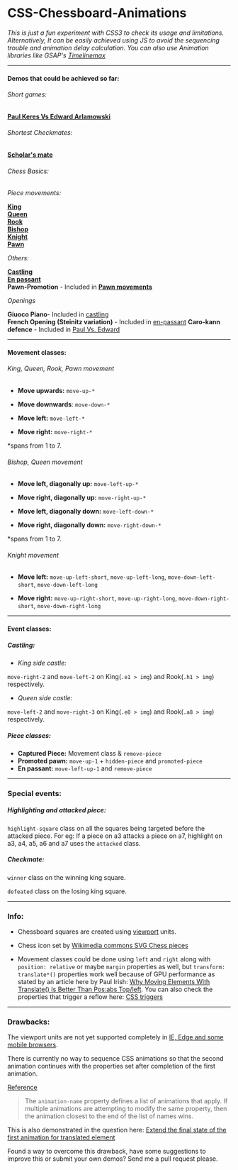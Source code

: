 # CSS-Chessboard-Animations

*This is just a fun experiment with CSS3 to check its usage and limitations. Alternatively, It can be easily achieved using JS to avoid the sequencing trouble and animation delay calculation. You can also use Animation libraries like GSAP's [Timelinemax](https://greensock.com/timelinemax)*


----------


#### Demos that could be achieved so far:

###### Short games:

[**Paul Keres Vs Edward Arlamowski**](http://manojkr.com/demos/chess-animations/paulvsedward.html)

###### Shortest Checkmates:

[**Scholar's mate**](http://manojkr.com/demos/chess-animations/scholars-mate.html)

###### Chess Basics:

*Piece movements:*

[**King**](http://manojkr.com/demos/chess-animations/king-movements.html)<br>
[**Queen**](http://manojkr.com/demos/chess-animations/queen-movements.html)<br>
[**Rook**](http://manojkr.com/demos/chess-animations/rook-movements.html)<br>
[**Bishop**](http://manojkr.com/demos/chess-animations/bishop-movements.html)<br>
[**Knight**](http://manojkr.com/demos/chess-animations/knight-movements.html)<br>
[**Pawn**](http://manojkr.com/demos/chess-animations/pawn-movements.html)

*Others:*

[**Castling**](http://manojkr.com/demos/chess-animations/castling.html)<br>
[**En passant**](http://manojkr.com/demos/chess-animations/en-passant.html)<br>
**Pawn-Promotion** - Included in [**Pawn movements**](http://manojkr.com/demos/chess-animations/pawn-movements.html)

*Openings*

**Giuoco Piano**- Included in [castling](http://manojkr.com/demos/chess-animations/castling.html)<br>
**French Opening (Steinitz variation)** - Included in [en-passant](http://manojkr.com/demos/chess-animations/en-passant.html)
**Caro-kann defence** - Included in [Paul Vs. Edward](http://manojkr.com/demos/chess-animations/paulvsedward.html)


----------


#### Movement classes: 

###### King, Queen, Rook, Pawn movement

- **Move upwards:** `move-up-*`

- **Move downwards**: `move-down-*`

- **Move left:** `move-left-*`

- **Move right:** `move-right-*` 

*spans from 1 to 7.


###### Bishop, Queen movement

- **Move left, diagonally up:** `move-left-up-*`

- **Move right, diagonally up:** `move-right-up-*`

- **Move left, diagonally down:** `move-left-down-*`

- **Move right, diagonally down:** `move-right-down-*` 

*spans from 1 to 7.

###### Knight movement

- **Move left:** `move-up-left-short`, `move-up-left-long`, `move-down-left-short`, `move-down-left-long`

- **Move right:** `move-up-right-short`, `move-up-right-long`, `move-down-right-short`, `move-down-right-long`


----------


#### Event classes: 

##### Castling:

- *King side castle:*

`move-right-2` and `move-left-2` on King(`.e1 > img`) and Rook(`.h1 > img`)  respectively.

- *Queen side castle:*

`move-left-2` and `move-right-3` on King(`.e8 > img`) and Rook(`.a8 > img`) respectively.

##### Piece classes:

- **Captured Piece:** Movement class & `remove-piece`
- **Promoted pawn:** `move-up-1` + `hidden-piece` and `promoted-piece`
- **En passant:** `move-left-up-1` and `remove-piece` 


----------


### Special events:

##### Highlighting and attacked piece:

`highlight-square` class on all the squares being targeted before the attacked piece. For eg: If a piece on a3 attacks a piece on a7, highlight on a3, a4, a5, a6 and a7 uses the `attacked` class.


##### Checkmate:

`winner` class on the winning king square.

`defeated` class on the losing king square.



----------
 

### Info:

- Chessboard squares are created using [viewport](https://css-tricks.com/viewport-sized-typography/) units.

- Chess icon set by [Wikimedia commons SVG Chess pieces](https://commons.wikimedia.org/wiki/Category:SVG_chess_pieces)

- Movement classes could be done using `left` and `right` along with `position: relative` or maybe `margin` properties as well, but `transform: translate*()` properties work well because of GPU performance as stated by an article here by Paul Irish: [Why Moving Elements With Translate() Is Better Than Pos:abs Top/left](http://www.paulirish.com/2012/why-moving-elements-with-translate-is-better-than-posabs-topleft/). You can also check the properties that trigger a reflow here: [CSS triggers](http://csstriggers.com)


----------


### Drawbacks:

The viewport units are not yet supported completely in [IE, Edge and some mobile browsers](http://caniuse.com/#feat=viewport-units).

There is currently no way to sequence CSS animations so that the second animation continues with the properties set after completion of the first animation.

[Reference](http://www.w3.org/TR/css3-animations/#animation-name-property)

> The `animation-name` property defines a list of animations that apply.
> If multiple animations are
> attempting to modify the same property, then the animation closest to
> the end of the list of names wins.

This is also demonstrated in the question here: [Extend the final state of the first animation for translated element](http://stackoverflow.com/questions/32224802/extend-the-final-state-of-the-first-animation-for-translated-element)

Found a way to overcome this drawback, have some suggestions to improve this or submit your own demos? Send me a pull request please. 



